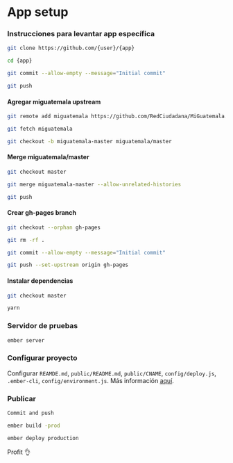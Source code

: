 # App setup

### Instrucciones para levantar app específica

```bash
git clone https://github.com/{user}/{app}

cd {app}

git commit --allow-empty --message="Initial commit"

git push
```

#### Agregar miguatemala upstream

```bash
git remote add miguatemala https://github.com/RedCiudadana/MiGuatemala.git

git fetch miguatemala

git checkout -b miguatemala-master miguatemala/master
```

#### Merge miguatemala/master

```bash
git checkout master

git merge miguatemala-master --allow-unrelated-histories

git push
```

#### Crear gh-pages branch

```bash
git checkout --orphan gh-pages

git rm -rf .

git commit --allow-empty --message="Initial commit"

git push --set-upstream origin gh-pages
```

#### Instalar dependencias

```bash
git checkout master

yarn
```
### Servidor de pruebas

```bash
ember server
```

### Configurar proyecto
Configurar `REAMDE.md`, `public/README.md`, `public/CNAME`, `config/deploy.js`,
`.ember-cli`, `config/environment.js`. Más información [aquí](https://github.com/RedCiudadana/MiGuatemala/blob/master/documentation/CONFIG.md).

### Publicar

```bash
Commit and push

ember build -prod

ember deploy production
```

Profit :ok_hand:
